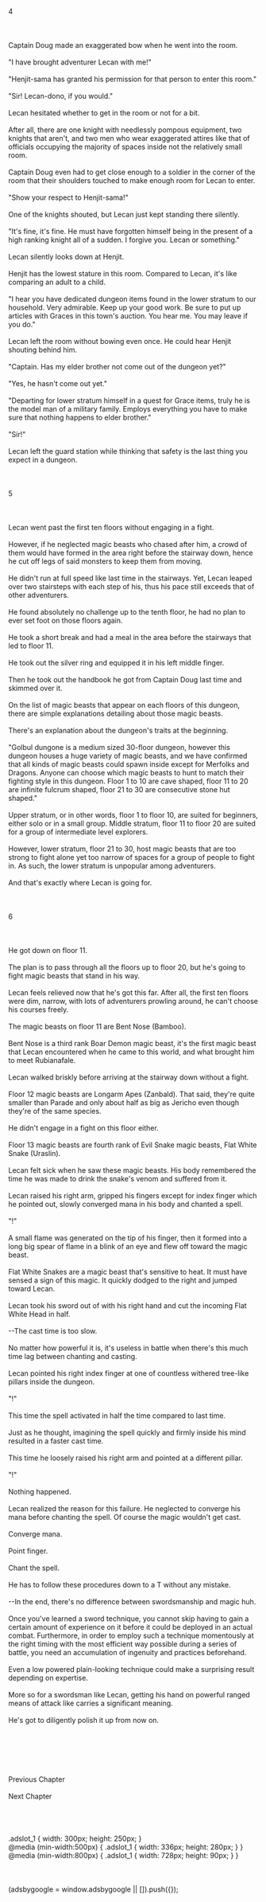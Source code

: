 <br/>
4<br/>
<br/>
<br/>
<br/>
Captain Doug made an exaggerated bow when he went into the room.<br/>
<br/>
"I have brought adventurer Lecan with me!"<br/>
<br/>
"Henjit-sama has granted his permission for that person to enter this room."<br/>
<br/>
"Sir! Lecan-dono, if you would."<br/>
<br/>
Lecan hesitated whether to get in the room or not for a bit.<br/>
<br/>
After all, there are one knight with needlessly pompous equipment, two knights that aren't, and two men who wear exaggerated attires like that of officials occupying the majority of spaces inside not the relatively small room.<br/>
<br/>
Captain Doug even had to get close enough to a soldier in the corner of the room that their shoulders touched to make enough room for Lecan to enter.<br/>
<br/>
"Show your respect to Henjit-sama!"<br/>
<br/>
One of the knights shouted, but Lecan just kept standing there silently.<br/>
<br/>
"It's fine, it's fine. He must have forgotten himself being in the present of a high ranking knight all of a sudden. I forgive you. Lecan or something."<br/>
<br/>
Lecan silently looks down at Henjit.<br/>
<br/>
Henjit has the lowest stature in this room. Compared to Lecan, it's like comparing an adult to a child.<br/>
<br/>
"I hear you have dedicated dungeon items found in the lower stratum to our household. Very admirable. Keep up your good work. Be sure to put up articles with Graces in this town's auction. You hear me. You may leave if you do."<br/>
<br/>
Lecan left the room without bowing even once. He could hear Henjit shouting behind him.<br/>
<br/>
"Captain. Has my elder brother not come out of the dungeon yet?"<br/>
<br/>
"Yes, he hasn't come out yet."<br/>
<br/>
"Departing for lower stratum himself in a quest for Grace items, truly he is the model man of a military family. Employs everything you have to make sure that nothing happens to elder brother."<br/>
<br/>
"Sir!"<br/>
<br/>
Lecan left the guard station while thinking that safety is the last thing you expect in a dungeon.<br/>
<br/>
<br/>
<br/>
5<br/>
<br/>
<br/>
<br/>
Lecan went past the first ten floors without engaging in a fight.<br/>
<br/>
However, if he neglected magic beasts who chased after him, a crowd of them would have formed in the area right before the stairway down, hence he cut off legs of said monsters to keep them from moving.<br/>
<br/>
He didn't run at full speed like last time in the stairways. Yet, Lecan leaped over two stairsteps with each step of his, thus his pace still exceeds that of other adventurers.<br/>
<br/>
He found absolutely no challenge up to the tenth floor, he had no plan to ever set foot on those floors again.<br/>
<br/>
He took a short break and had a meal in the area before the stairways that led to floor 11.<br/>
<br/>
He took out the silver ring and equipped it in his left middle finger.<br/>
<br/>
Then he took out the handbook he got from Captain Doug last time and skimmed over it.<br/>
<br/>
On the list of magic beasts that appear on each floors of this dungeon, there are simple explanations detailing about those magic beasts.<br/>
<br/>
There's an explanation about the dungeon's traits at the beginning.<br/>
<br/>
"Golbul dungone is a medium sized 30-floor dungeon, however this dungeon houses a huge variety of magic beasts, and we have confirmed that all kinds of magic beasts could spawn inside except for Merfolks and Dragons. Anyone can choose which magic beasts to hunt to match their fighting style in this dungeon. Floor 1 to 10 are cave shaped, floor 11 to 20 are infinite fulcrum shaped, floor 21 to 30 are consecutive stone hut shaped."<br/>
<br/>
Upper stratum, or in other words, floor 1 to floor 10, are suited for beginners, either solo or in a small group. Middle stratum, floor 11 to floor 20 are suited for a group of intermediate level explorers.<br/>
<br/>
However, lower stratum, floor 21 to 30, host magic beasts that are too strong to fight alone yet too narrow of spaces for a group of people to fight in. As such, the lower stratum is unpopular among adventurers.<br/>
<br/>
And that's exactly where Lecan is going for.<br/>
<br/>
<br/>
<TLN: If you're reading this novel at any other site than Sousetsuka .com you might be reading an unedited, uncorrected version of the novel.><br/>
6<br/>
<br/>
<br/>
<br/>
He got down on floor 11.<br/>
<br/>
The plan is to pass through all the floors up to floor 20, but he's going to fight magic beasts that stand in his way.<br/>
<br/>
Lecan feels relieved now that he's got this far. After all, the first ten floors were dim, narrow, with lots of adventurers prowling around, he can't choose his courses freely.<br/>
<br/>
The magic beasts on floor 11 are Bent Nose (Bamboo).<br/>
<br/>
Bent Nose is a third rank Boar Demon magic beast, it's the first magic beast that Lecan encountered when he came to this world, and what brought him to meet Rubianafale.<br/>
<br/>
Lecan walked briskly before arriving at the stairway down without a fight.<br/>
<br/>
Floor 12 magic beasts are Longarm Apes (Zanbald). That said, they're quite smaller than Parade and only about half as big as Jericho even though they're of the same species.<br/>
<br/>
He didn't engage in a fight on this floor either.<br/>
<br/>
Floor 13 magic beasts are fourth rank of Evil Snake magic beasts, Flat White Snake (Uraslin).<br/>
<br/>
Lecan felt sick when he saw these magic beasts. His body remembered the time he was made to drink the snake's venom and suffered from it.<br/>
<br/>
Lecan raised his right arm, gripped his fingers except for index finger which he pointed out, slowly converged mana in his body and chanted a spell.<br/>
<br/>
"<Flame Spear (Bandroux)>!"<br/>
<br/>
A small flame was generated on the tip of his finger, then it formed into a long big spear of flame in a blink of an eye and flew off toward the magic beast.<br/>
<br/>
Flat White Snakes are a magic beast that's sensitive to heat. It must have sensed a sign of this magic. It quickly dodged to the right and jumped toward Lecan.<br/>
<br/>
Lecan took his sword out of <Storage> with his right hand and cut the incoming Flat White Head in half.<br/>
<br/>
--The cast time is too slow.<br/>
<br/>
No matter how powerful it is, it's useless in battle when there's this much time lag between chanting and casting.<br/>
<br/>
Lecan pointed his right index finger at one of countless withered tree-like pillars inside the dungeon.<br/>
<br/>
"<Flame Spear>!"<br/>
<br/>
This time the spell activated in half the time compared to last time.<br/>
<br/>
Just as he thought, imagining the spell quickly and firmly inside his mind resulted in a faster cast time.<br/>
<br/>
This time he loosely raised his right arm and pointed at a different pillar.<br/>
<br/>
"<Flame Spear>!"<br/>
<br/>
Nothing happened.<br/>
<br/>
Lecan realized the reason for this failure. He neglected to converge his mana before chanting the spell. Of course the magic wouldn't get cast.<br/>
<br/>
Converge mana.<br/>
<br/>
Point finger.<br/>
<br/>
Chant the spell.<br/>
<br/>
He has to follow these procedures down to a T without any mistake.<br/>
<br/>
--In the end, there's no difference between swordsmanship and magic huh.<br/>
<br/>
Once you've learned a sword technique, you cannot skip having to gain a certain amount of experience on it before it could be deployed in an actual combat. Furthermore, in order to employ such a technique momentously at the right timing with the most efficient way possible during a series of battle, you need an accumulation of ingenuity and practices beforehand.<br/>
<br/>
Even a low powered plain-looking technique could make a surprising result depending on expertise.<br/>
<br/>
More so for a swordsman like Lecan, getting his hand on powerful ranged means of attack like <Flame Spear> carries a significant meaning.<br/>
<br/>
He's got to diligently polish it up from now on.<br/>
<br/>
<br/>
<br/>
<br/>
<br/>
<br/>
Previous Chapter<br/>
<br/>
Next Chapter <br/>
<br/>
<br/>
<br/>
<br/>
.adslot_1 { width: 300px; height: 250px; }<br/>
@media (min-width:500px) { .adslot_1 { width: 336px; height: 280px; } }<br/>
@media (min-width:800px) { .adslot_1 { width: 728px; height: 90px; } }<br/>
<br/>
<br/>
<br/>
(adsbygoogle = window.adsbygoogle || []).push({});<br/>
<br/>
<br/>
<br/>
<br/>
